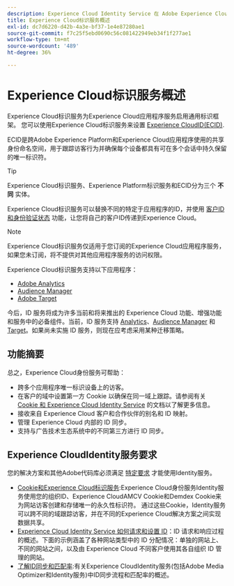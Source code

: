 ```yaml
---
description: Experience Cloud Identity Service 在 Adobe Experience Cloud 中的角色。
title: Experience Cloud标识服务概述
exl-id: dc7d6220-d42b-4a3e-bf37-1e4e87280ae1
source-git-commit: f7c25f5ebd0690c56c081422949eb34f1f277ae1
workflow-type: tm+mt
source-wordcount: '489'
ht-degree: 36%

---
```


# Experience Cloud标识服务概述

Experience Cloud标识服务为Experience Cloud应用程序服务启用通用标识框架。 您可以使用Experience Cloud标识服务来设置 [Experience CloudID(ECID)](https://experienceleague.adobe.com/docs/experience-platform/identity/ecid.html).

ECID是跨Adobe Experience Platform和Experience Cloud应用程序使用的共享身份命名空间，用于跟踪访客行为并确保每个设备都具有可在多个会话中持久保留的唯一标识符。

>[!TIP]
>
>Experience Cloud标识服务、Experience Platform标识服务和ECID分为三个 **不同** 实体。

Experience Cloud标识服务可以替换不同的特定于应用程序的ID，并使用 [客户ID和身份验证状态](/help/reference/authenticated-state.md) 功能，让您将自己的客户ID传递到Experience Cloud。

>[!NOTE]
>
>Experience Cloud标识服务仅适用于您订阅的Experience Cloud应用程序服务，如果您未订阅，将不提供对其他应用程序服务的访问权限。

Experience Cloud标识服务支持以下应用程序：

* [Adobe Analytics](https://business.adobe.com/products/analytics/web-analytics.html)
* [Audience Manager](https://business.adobe.com/products/audience-manager/adobe-audience-manager.html)
* [Adobe Target](https://business.adobe.com/products/target/adobe-target.html)

今后，ID 服务将成为许多当前和将来推出的 Experience Cloud 功能、增强功能和服务中的必备组件。当前，ID 服务支持 [Analytics](http://www.adobe.com/cn/marketing-cloud/web-analytics.html)、[Audience Manager](http://www.adobe.com/cn/marketing-cloud/data-management-platform.html) 和 [Target](http://www.adobe.com/cn/marketing-cloud/testing-targeting.html)。如果尚未实施 ID 服务，则现在应考虑采用某种迁移策略。

## 功能摘要

总之，Experience Cloud身份服务可帮助：

* 跨多个应用程序唯一标识设备上的访客。
* 在客户的域中设置第一方 Cookie 以确保在同一域上跟踪。请参阅有关 [Cookie 和 Experience Cloud Identity Service](./cookies.md) 的文档以了解更多信息。
* 接收来自 Experience Cloud 客户和合作伙伴的别名和 ID 映射。
* 管理 Experience Cloud 内部的 ID 同步。
* 支持与广告技术生态系统中的不同第三方进行 ID 同步。

## Experience CloudIdentity服务要求

您的解决方案和其他Adobe代码库必须满足 [特定要求](/help/reference/requirements.md) 才能使用Identity服务。

* [Cookie和Experience Cloud标识服务](cookies.md):Experience Cloud身份服务Identity服务使用您的组织ID、Experience CloudAMCV Cookie和Demdex Cookie来为网站访客创建和存储唯一的永久性标识符。 通过这些Cookie，Identity服务可以跨不同的域跟踪访客，并在不同的Experience Cloud解决方案之间实现数据共享。
* [Experience Cloud Identity Service 如何请求和设置 ID](id-request.md)：ID 请求和响应过程的概述。下面的示例涵盖了各种网站类型中的 ID 分配情况：单独的网站上、不同的网站之间，以及由 Experience Cloud 不同客户使用其各自组织 ID 管理的网站。
* [了解ID同步和匹配率](match-rates.md):有关Experience CloudIdentity服务(包括Adobe Media Optimizer和Identity服务)中ID同步流程和匹配率的概述。
